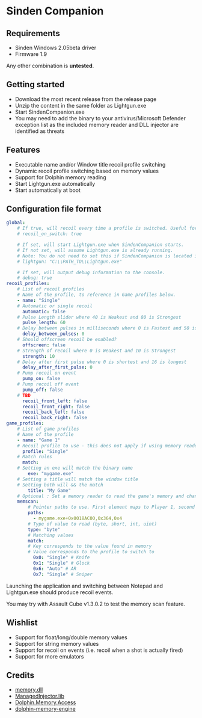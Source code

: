 # Sinden Companion

## Requirements
- Sinden Windows 2.05beta driver
- Firmware 1.9

Any other combination is **untested**.

## Getting started
- Download the most recent release from the release page
- Unzip the content in the same folder as Lightgun.exe
- Start SindenCompanion.exe
- You may need to add the binary to your antivirus/Microsoft Defender exception list as the included memory reader and DLL injector are identified as threats

## Features
- Executable name and/or Window title recoil profile switching
- Dynamic recoil profile switching based on memory values
- Support for Dolphin memory reading
- Start Lightgun.exe automatically
- Start automatically at boot

## Configuration file format

```yaml
global:
    # If true, will recoil every time a profile is switched. Useful for debugging.
    # recoil_on_switch: true

    # If set, will start Lightgun.exe when SindenCompanion starts.
    # If not set, will assume Lightgun.exe is already running.
    # Note: You do not need to set this if SindenCompanion is located in the same folder as Lightgun.exe
    # lightgun: "C:\\PATH_TO\\Lightgun.exe"

    # If set, will output debug information to the console.
    # debug: true
recoil_profiles:
    # List of recoil profiles
    # Name of the profile, to reference in Game profiles below.
    - name: "Single"
    # Automatic or single recoil
      automatic: false
    # Pulse Length slider where 40 is Weakest and 80 is Strongest
      pulse_length: 60
    # Delay between pulses in milliseconds where 0 is Fastest and 50 is Slowest
      delay_between_pulses: 0
    # Should offscreen recoil be enabled?
      offscreen: false
    # Strength of recoil where 0 is Weakest and 10 is Strongest
      strength: 10
    # Delay after first pulse where 0 is shortest and 16 is longest
      delay_after_first_pulse: 0
    # Pump recoil on event
      pump_on: false
    # Pump recoil off event
      pump_off: false
    # TBD  
      recoil_front_left: false
      recoil_front_right: false
      recoil_back_left: false
      recoil_back_right: false
game_profiles:
    # List of game profiles
    # Name of the profile
    - name: "Game 1"
    # Recoil profile to use - this does not apply if using memory reader
      profile: "Single"
    # Match rules
      match:
    # Setting an exe will match the binary name
        exe: "mygame.exe"
    # Setting a title will match the window title
    # Setting both will && the match
        title: "My Game"
    # Optional : Set a memory reader to read the game's memory and change profile dynamically
    memscan:
        # Pointer paths to use. First element maps to Player 1, second to Player 2.
        paths: 
          - mygame.exe+0x0018AC00,0x364,0x4
        # Type of value to read (byte, short, int, uint)
        type: "byte"
        # Matching values
        match:
        # Key corresponds to the value found in memory
        # Value corresponds to the profile to switch to
          0x0: "Single" # Knife
          0x1: "Single" # Glock
          0x6: "Auto" # AR
          0x7: "Single" # Sniper
```


Launching the application and switching between Notepad and Lightgun.exe should produce recoil events.

You may try with Assault Cube v1.3.0.2 to test the memory scan feature.

## Wishlist
- Support for float/long/double memory values
- Support for string memory values
- Support for recoil on events (i.e. recoil when a shot is actually fired)
- Support for more emulators

## Credits
- [memory.dll](https://github.com/erfg12/memory.dll/)
- [ManagedInjector.lib](https://github.com/holly-hacker/ManagedInjector)
- [Dolphin.Memory.Access](https://github.com/Sewer56/Dolphin.Memory.Access)
- [dolphin-memory-engine](https://github.com/aldelaro5/dolphin-memory-engine)  